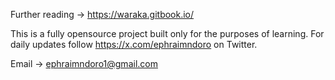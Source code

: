 Further reading -> https://waraka.gitbook.io/

This is a fully opensource project built only for the purposes of learning.
For daily updates follow https://x.com/ephraimndoro on Twitter.

Email -> ephraimndoro1@gmail.com
